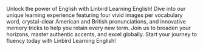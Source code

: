 Unlock the power of English with Linbird Learning English! Dive into our unique learning experience featuring four vivid images per vocabulary word, crystal-clear American and British pronunciations, and innovative memory tricks to help you retain every new term. Join us to broaden your horizons, master authentic accents, and excel globally. Start your journey to fluency today with Linbird Learning English!
